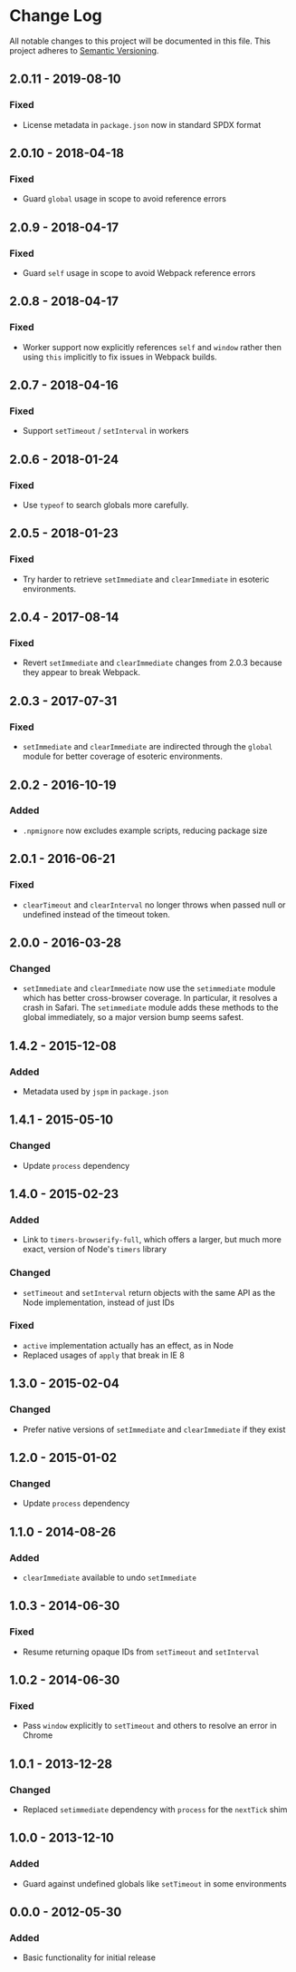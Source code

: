 # Change Log

All notable changes to this project will be documented in this file.
This project adheres to [Semantic Versioning](http://semver.org/).

## 2.0.11 - 2019-08-10

### Fixed

- License metadata in `package.json` now in standard SPDX format

## 2.0.10 - 2018-04-18

### Fixed

- Guard `global` usage in scope to avoid reference errors

## 2.0.9 - 2018-04-17

### Fixed

- Guard `self` usage in scope to avoid Webpack reference errors

## 2.0.8 - 2018-04-17

### Fixed

- Worker support now explicitly references `self` and `window` rather then using
  `this` implicitly to fix issues in Webpack builds.

## 2.0.7 - 2018-04-16

### Fixed

- Support `setTimeout` / `setInterval` in workers

## 2.0.6 - 2018-01-24

### Fixed

- Use `typeof` to search globals more carefully.

## 2.0.5 - 2018-01-23

### Fixed

- Try harder to retrieve `setImmediate` and `clearImmediate` in esoteric
  environments.

## 2.0.4 - 2017-08-14

### Fixed

- Revert `setImmediate` and `clearImmediate` changes from 2.0.3 because they
  appear to break Webpack.

## 2.0.3 - 2017-07-31

### Fixed

- `setImmediate` and `clearImmediate` are indirected through the `global` module
  for better coverage of esoteric environments.

## 2.0.2 - 2016-10-19

### Added

- `.npmignore` now excludes example scripts, reducing package size

## 2.0.1 - 2016-06-21

### Fixed

- `clearTimeout` and `clearInterval` no longer throws when passed null or
  undefined instead of the timeout token.

## 2.0.0 - 2016-03-28

### Changed

- `setImmediate` and `clearImmediate` now use the `setimmediate` module which
  has better cross-browser coverage. In particular, it resolves a crash in
  Safari. The `setimmediate` module adds these methods to the global
  immediately, so a major version bump seems safest.

## 1.4.2 - 2015-12-08

### Added

- Metadata used by `jspm` in `package.json`

## 1.4.1 - 2015-05-10

### Changed

- Update `process` dependency

## 1.4.0 - 2015-02-23

### Added

- Link to `timers-browserify-full`, which offers a larger, but much more exact,
  version of Node's `timers` library

### Changed

- `setTimeout` and `setInterval` return objects with the same API as the Node
  implementation, instead of just IDs

### Fixed

- `active` implementation actually has an effect, as in Node
- Replaced usages of `apply` that break in IE 8

## 1.3.0 - 2015-02-04

### Changed

- Prefer native versions of `setImmediate` and `clearImmediate` if they exist

## 1.2.0 - 2015-01-02

### Changed

- Update `process` dependency

## 1.1.0 - 2014-08-26

### Added

- `clearImmediate` available to undo `setImmediate`

## 1.0.3 - 2014-06-30

### Fixed

- Resume returning opaque IDs from `setTimeout` and `setInterval`

## 1.0.2 - 2014-06-30

### Fixed

- Pass `window` explicitly to `setTimeout` and others to resolve an error in
  Chrome

## 1.0.1 - 2013-12-28

### Changed

- Replaced `setimmediate` dependency with `process` for the `nextTick` shim

## 1.0.0 - 2013-12-10

### Added

- Guard against undefined globals like `setTimeout` in some environments

## 0.0.0 - 2012-05-30

### Added

- Basic functionality for initial release

